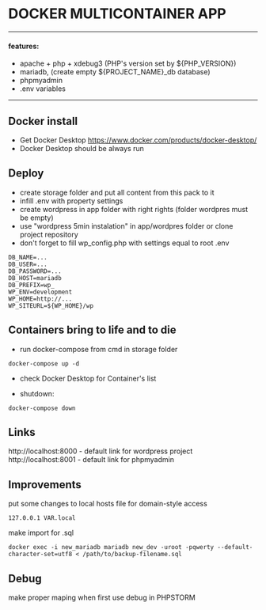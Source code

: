DOCKER MULTICONTAINER APP
=


---
#### features: 

* apache + php + xdebug3 (PHP's version set by ${PHP_VERSION})
* mariadb, (create empty ${PROJECT_NAME}_db database)
* phpmyadmin
* .env variables
---

Docker install
-

* Get Docker Desktop https://www.docker.com/products/docker-desktop/
* Docker Desktop should be always run


Deploy
-

* create storage folder and put all content from this pack to it
* infill .env with property settings
* create wordpress in app folder with right rights (folder wordpres must be empty)
* use "wordpress 5min instalation" in app/wordpres folder or clone project repository 
* don't forget to fill wp_config.php with settings equal to root .env

```
DB_NAME=...
DB_USER=...
DB_PASSWORD=...
DB_HOST=mariadb
DB_PREFIX=wp_
WP_ENV=development
WP_HOME=http://...
WP_SITEURL=${WP_HOME}/wp
```

Containers bring to life and to die
-

* run docker-compose from cmd in storage folder
```
docker-compose up -d
```
* check Docker Desktop for Container's list

* shutdown:
```
docker-compose down   
```

Links
-

http://localhost:8000 - default link for wordpress project  
http://localhost:8001 - default link for phpmyadmin  

Improvements
-

put some changes to local hosts file for domain-style access
```
127.0.0.1 VAR.local
```

make import for .sql 
```
docker exec -i new_mariadb mariadb new_dev -uroot -pqwerty --default-character-set=utf8 < /path/to/backup-filename.sql
```

Debug
-
make proper maping when first use debug in PHPSTORM
